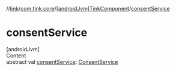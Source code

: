 //[link](../../index.md)/[com.tink.core](../index.md)/[[androidJvm]TinkComponent](index.md)/[consentService](consent-service.md)



# consentService  
[androidJvm]  
Content  
abstract val [consentService](consent-service.md): [ConsentService](../../com.tink.service.consent/[android-jvm]-consent-service/index.md)  



